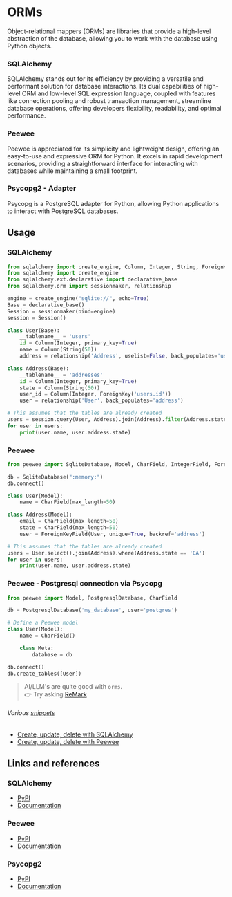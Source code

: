 # ORMs

Object-relational mappers (ORMs) are libraries that provide a high-level abstraction of the database, allowing you to work with the database using Python objects.

### SQLAlchemy
SQLAlchemy stands out for its efficiency by providing a versatile and performant solution for database interactions. Its dual capabilities of high-level ORM and low-level SQL expression language, coupled with features like connection pooling and robust transaction management, streamline database operations, offering developers flexibility, readability, and optimal performance.

### Peewee
Peewee is appreciated for its simplicity and lightweight design, offering an easy-to-use and expressive ORM for Python. It excels in rapid development scenarios, providing a straightforward interface for interacting with databases while maintaining a small footprint.

### Psycopg2 - Adapter
Psycopg is a PostgreSQL adapter for Python, allowing Python applications to interact with PostgreSQL databases.


## Usage

### SQLAlchemy

```python
from sqlalchemy import create_engine, Column, Integer, String, ForeignKey
from sqlalchemy import create_engine
from sqlalchemy.ext.declarative import declarative_base
from sqlalchemy.orm import sessionmaker, relationship

engine = create_engine("sqlite://", echo=True)
Base = declarative_base()
Session = sessionmaker(bind=engine)
session = Session()

class User(Base):
    __tablename__ = 'users'
    id = Column(Integer, primary_key=True)
    name = Column(String(50))
    address = relationship('Address', uselist=False, back_populates='user')

class Address(Base):
    __tablename__ = 'addresses'
    id = Column(Integer, primary_key=True)
    state = Column(String(50))
    user_id = Column(Integer, ForeignKey('users.id'))
    user = relationship('User', back_populates='address')

# This assumes that the tables are already created
users = session.query(User, Address).join(Address).filter(Address.state == 'CA').all()
for user in users:
    print(user.name, user.address.state)
```

### Peewee

```python
from peewee import SqliteDatabase, Model, CharField, IntegerField, ForeignKeyField

db = SqliteDatabase(":memory:")
db.connect()

class User(Model):
    name = CharField(max_length=50)

class Address(Model):
    email = CharField(max_length=50)
    state = CharField(max_length=50)
    user = ForeignKeyField(User, unique=True, backref='address')

# This assumes that the tables are already created
users = User.select().join(Address).where(Address.state == 'CA')
for user in users:
    print(user.name, user.address.state)
```


### Peewee - Postgresql connection via Psycopg

```python
from peewee import Model, PostgresqlDatabase, CharField

db = PostgresqlDatabase('my_database', user='postgres')

# Define a Peewee model
class User(Model):
    name = CharField()

    class Meta:
        database = db

db.connect()
db.create_tables([User])
```

> AI/LLM's are quite good with `orms`.  
> 👉 Try asking [ReMark](https://chat.robocorp.com)

###### Various [snippets](snippets)

- [Create, update, delete with SQLAlchemy](snippets/sqlalchemy/crud_operations.py)
- [Create, update, delete with Peewee](snippets/peewee/crud_operations.py)

## Links and references

### SQLAlchemy
- [PyPI](https://pypi.org/project/SQLAlchemy/)
- [Documentation](https://docs.sqlalchemy.org/en/20/)

### Peewee
- [PyPI](https://pypi.org/project/peewee/)
- [Documentation](https://docs.peewee-orm.com/en/latest/)

### Psycopg2
- [PyPI](https://pypi.org/project/psycopg2/)
- [Documentation](https://www.psycopg.org/docs/)
